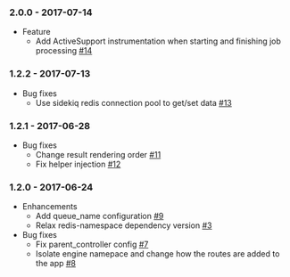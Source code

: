 ### 2.0.0 - 2017-07-14

* Feature
  * Add ActiveSupport instrumentation when starting and finishing job processing [#14](https://github.com/myfreecomm/nexaas-async-collector/pull/14)

### 1.2.2 - 2017-07-13

* Bug fixes
  * Use sidekiq redis connection pool to get/set data [#13](https://github.com/myfreecomm/nexaas-async-collector/pull/13)

### 1.2.1 - 2017-06-28

* Bug fixes
  * Change result rendering order [#11](https://github.com/myfreecomm/nexaas-async-collector/pull/11)
  * Fix helper injection [#12](https://github.com/myfreecomm/nexaas-async-collector/pull/12)

### 1.2.0 - 2017-06-24

* Enhancements
  * Add queue_name configuration [#9](https://github.com/myfreecomm/nexaas-async-collector/pull/9)
  * Relax redis-namespace dependency version [#3](https://github.com/myfreecomm/nexaas-async-collector/pull/3)
* Bug fixes
  * Fix parent_controller config [#7](https://github.com/myfreecomm/nexaas-async-collector/pull/7)
  * Isolate engine namepace and change how the routes are added to the app [#8](https://github.com/myfreecomm/nexaas-async-collector/pull/8)
